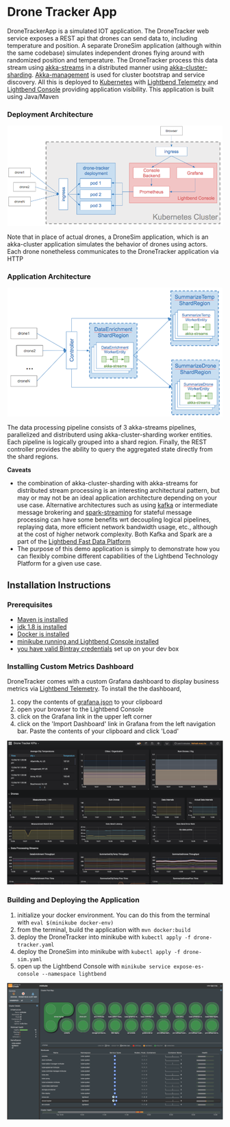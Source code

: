# Drone Tracker App

DroneTrackerApp is a simulated IOT application.  The DroneTracker web service exposes a REST api that drones can send
data to, including temperature and position.  A separate DroneSim application (although within the same codebase)
simulates independent drones flying around with randomized position and temperature.  The DroneTracker process this
data stream using [akka-streams](https://doc.akka.io/docs/akka/current/stream/) in a distributed manner using
[akka-cluster-sharding](https://doc.akka.io/docs/akka/2.5/cluster-sharding.html).
[Akka-management](https://developer.lightbend.com/docs/akka-management/current/index.html) is used for cluster bootstrap
and service discovery.  All this is deployed to [Kubernetes](https://kubernetes.io/) with
[Lightbend Telemetry](https://developer.lightbend.com/docs/telemetry/current/home.html) and
[Lightbend Console](https://developer.lightbend.com/docs/console/current/index.html) providing application visibility.
This application is built using Java/Maven

### Deployment Architecture 
![deployment architecture](./images/deploy_arch.png)

Note that in place of actual drones, a DroneSim application, which is an akka-cluster application simulates the
behavior of drones using actors.  Each drone nonetheless communicates to the DroneTracker application via HTTP

### Application Architecture
![deployment architecture](./images/app_arch.png)

The data processing pipeline consists of 3 akka-streams pipelines, parallelized and distributerd using 
akka-cluster-sharding worker entities.  Each pipeline is logically grouped into a shard region.  Finally, the REST
controller provides the ability to query the aggregated state directly from the shard regions.

**Caveats**
- the combination of akka-cluster-sharding with akka-streams for distributed stream processing is an interesting
  architectural pattern, but may or may not be an ideal application architecture depending on your use case.
  Alternative architectures such as using [kafka](https://kafka.apache.org/) or intermediate message brokering and 
  [spark-streaming](https://spark.apache.org/streaming/) for stateful message processing can have some benefits wrt
  decoupling logical pipelines, replaying data, more efficient network bandwidth usage, etc., although at the cost of
  higher network complexity.  Both Kafka and Spark are a part of the
  [Lightbend Fast Data Platform](https://www.lightbend.com/products/fast-data-platform)
- The purpose of this demo application is simply to demonstrate how you can flexibly combine different capabilities of
  the Lightbend Technology Platform for a given use case.

## Installation Instructions

### Prerequisites
- [Maven is installed](https://maven.apache.org/)
- [jdk 1.8 is installed](https://jdk.java.net/8/)
- [Docker is installed](https://www.docker.com/community-edition)
- [minikube running and Lightbend Console installed](https://developer.lightbend.com/docs/console/current/installation/index.html)
- [you have valid Bintray credentials](https://developer.lightbend.com/docs/reactive-platform/2.0/setup/setup-sbt.html#bintray-credentials) 
set up on your dev box

### Installing Custom Metrics Dashboard

DroneTracker comes with a custom Grafana dashboard to display business metrics via
[Lightbend Telemetry](https://developer.lightbend.com/docs/telemetry/current/home.html). To install the the dashboard, 

1. copy the contents of [grafana.json](./grafana.json) to your clipboard
1. open your browser to the Lightbend Console
1. click on the Grafana link in the upper left corner
1. click on the 'Import Dashboard' link in Grafana from the left navigation bar.  Paste the contents of your clipboard 
and click 'Load'

![Shopping Cart App Dashboard](./images/dashboard.png)

### Building and Deploying the Application

1. initialize your docker environment.  You can do this from the terminal with `eval $(minikube docker-env)`
1. from the terminal, build the application with `mvn docker:build`
1. deploy the DroneTracker into minikube with `kubectl apply -f drone-tracker.yaml`
1. deploy the DroneSim into minikube with `kubectl apply -f drone-sim.yaml`
1. open up the Lightbend Console with `minikube service expose-es-console --namespace lightbend`

![shoppingcartapp deployed](./images/console.png)
